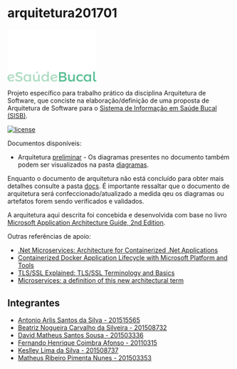 # arquitetura201701

<a href="https://github.com/kyriosdata/sisb">
  <img src="https://github.com/kyriosdata/sisb/blob/master/info/logo/logo-642x380.png" alt="sisb-logo"  width="200"/>
</a>

Projeto específico para trabalho prático da disciplina Arquitetura de Software, que conciste na elaboração/definição de uma proposta de Arquitetura de Software para o [Sistema de Informação em Saúde Bucal (SISB)](https://github.com/kyriosdata/sisb).

[![license](https://img.shields.io/github/license/matheuspiment/arquitetura201701.svg)](https://github.com/matheuspiment/arquitetura201701/blob/master/LICENSE)

Documentos disponíveis:

* Arquitetura [preliminar](https://github.com/matheuspiment/arquitetura201701/blob/master/docs/sisb-arquitetura.pdf) - Os diagramas presentes no documento também podem ser visualizados na pasta [diagramas](https://github.com/matheuspiment/arquitetura201701/tree/master/docs/diagramas). 

Enquanto o documento de arquitetura não está concluído para obter mais detalhes consulte a pasta [docs](https://github.com/matheuspiment/arquitetura201701/tree/master/docs). É importante ressaltar que o documento de arquitetura será confeccionado/atualizado a medida qeu os diagramas ou artefatos forem sendo verificados e validados.

A arquitetura aqui descrita foi concebida e desenvolvida com base no livro [Microsoft Application Architecture Guide, 2nd Edition](https://msdn.microsoft.com/en-us/library/ff650706.aspx.).

Outras referências de apoio:

* [.Net Microservices: Architecture for Containerized .Net Applications](https://aka.ms/microservicesebook)
* [Containerized Docker Application Lifecycle with Microsoft Platform and Tools](https://aka.ms/DockerLifeCycleeBook)
* [TLS/SSL Explained: TLS/SSL Terminology and Basics](https://dzone.com/articles/tlsssl-terminology-and-basics?edition=298023&utm_source=weekly%20digest&utm_medium=email&utm_campaign=wd%202017-05-10)
* [Microservices: a definition of this new architectural term](https://martinfowler.com/articles/microservices.html)

## Integrantes

- [Antonio Arlis Santos da Silva - 201515565](https://github.com/antlisufg)
- [Beatriz Nogueira Carvalho da Silveira - 201508732](https://github.com/BeatrizN) 
- [David Matheus Santos Sousa - 201503336](https://github.com/MSSDavid)
- [Fernando Henrique Coimbra Afonso - 20110315](https://github.com/goias5)
- [Keslley Lima da Silva - 201508737](https://github.com/keslleylima) 
- [Matheus Ribeiro Pimenta Nunes - 201503353](https://github.com/matheuspiment)

